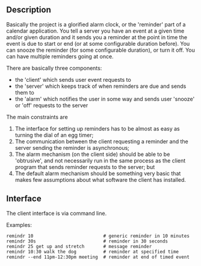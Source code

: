 ## Description

Basically the project is a glorified alarm clock, or the 'reminder' part of a calendar application.  You tell a server you have an event at a given time and/or given duration and it sends you a reminder at the point in time the event is due to start or end (or at some configurable duration before).  You can snooze the reminder (for some configurable duration), or turn it off.  You can have multiple reminders going at once.  

There are basically three components:

- the 'client' which sends user event requests to
- the 'server' which keeps track of when reminders are due and sends them to
- the 'alarm' which notifies the user in some way and sends user 'snooze' or 'off' requests to the server

The main constraints are

1. The interface for setting up reminders has to be almost as easy as turning the dial of an egg timer;
2. The communication between the client requesting a reminder and the server sending the reminder is asynchronous;
3. The alarm mechanism (on the client side) should be able to be 'obtrusive', and not necessarily run in the same process as the client program that sends reminder requests to the server; but
4. The default alarm mechanism should be something very basic that makes few assumptions about what software the client has installed.


## Interface

The client interface is via command line.

Examples:

    remindr 10                          # generic reminder in 10 minutes
    remindr 30s                         # reminder in 30 seconds
    remindr 25 get up and stretch       # message reminder
    remindr 10:30 walk the dog          # reminder at specified time
    remindr --end 11pm-12:30pm meeting  # reminder at end of timed event
    
